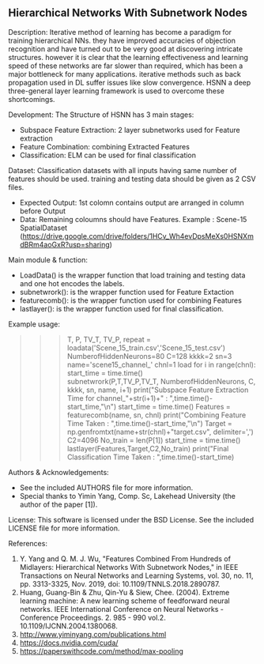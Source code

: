 Hierarchical Networks With Subnetwork Nodes
----------------------------


Description: 
 Iterative method of learning has become a paradigm for training hierarchical NNs. they have improved accuracies of objection recognition and have turned out to be very good at
discovering intricate structures. however it is clear that the learning effectiveness and learning speed of these networks are far slower than required, which has been a
major bottleneck for many applications. iterative methods such as back propagation used in DL suffer issues like slow convergence. HSNN a deep three-general layer learning framework is used to overcome these shortcomings. 

Development:
 The Structure of HSNN has 3 main stages:
   - Subspace Feature Extraction: 2 layer subnetworks used for Feature extraction
   - Feature Combination: combining Extracted Features
   - Classification: ELM can be used for final classification

Dataset:
 Classification datasets with all inputs having same number of features should be used. training and testing data should be given as 2 CSV files. 
   - Expected Output: 1st colomn contains output are arranged in column before Output
   - Data: Remaining coloumns should have Features.
 Example : Scene-15 SpatialDataset (https://drive.google.com/drive/folders/1HCv_Wh4evDpsMeXs0HSNXmdBRm4aoGxR?usp=sharing)


Main module & function:
 - LoadData() is the wrapper function that load training and testing data and one hot encodes the labels.
 - subnetwrork(): is the wrapper function used for Feature Extaction
 - featurecomb(): is the wrapper function used for combining Features
 - lastlayer(): is the wrapper function used for final classification.

Example usage:
  >>> T, P, TV_T, TV_P, repeat = loadata('Scene_15_train.csv','Scene_15_test.csv')
  >>> NumberofHiddenNeurons=80
  >>> C=128
  >>> kkkk=2
  >>> sn=3
  >>> name='scene15_channel_'
  >>> chnl=1
  >>> load
  >>> for i in range(chnl):
  >>>   start_time = time.time()   
  >>>   subnetwrork(P,T,TV_P,TV_T, NumberofHiddenNeurons, C, kkkk, sn, name, i+1)
  >>>   print("Subspace Feature Extraction Time for channel_"+str(i+1)+" : ",time.time()-start_time,"\n")
  >>>   start_time = time.time() 
  >>>   Features = featurecomb(name, sn, chnl)
  >>>   print("Combining Feature Time Taken : ",time.time()-start_time,"\n")
  >>> Target = np.genfromtxt(name+str(chnl)+"target.csv", delimiter=',')
  >>> C2=4096
  >>> No_train = len(P[1])
  >>> start_time = time.time()
  >>> lastlayer(Features,Target,C2,No_train)
  >>> print("Final Classification Time Taken : ",time.time()-start_time)
  
Authors & Acknowledgements:
 - See the included AUTHORS file for more information.
 - Special thanks to Yimin Yang, Comp. Sc, Lakehead University (the author of the paper [1]).
  
License:
 This software is licensed under the BSD License. See the included LICENSE file for more information.


References:
 1. Y. Yang and Q. M. J. Wu, "Features Combined From Hundreds of Midlayers: Hierarchical Networks With Subnetwork Nodes," in IEEE Transactions on Neural Networks and Learning Systems, vol. 30, no. 11, pp. 3313-3325, Nov. 2019, doi: 10.1109/TNNLS.2018.2890787.
 2. Huang, Guang-Bin & Zhu, Qin-Yu & Siew, Chee. (2004). Extreme learning machine: A new learning scheme of feedforward neural networks. IEEE International Conference on Neural Networks - Conference Proceedings. 2. 985 - 990 vol.2. 10.1109/IJCNN.2004.1380068.
 3. http://www.yiminyang.com/publications.html
 4. https://docs.nvidia.com/cuda/
 5. https://paperswithcode.com/method/max-pooling
